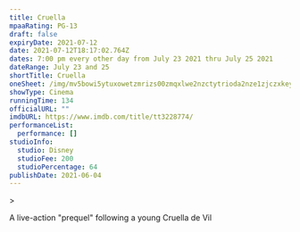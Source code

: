 ```yaml
---
title: Cruella
mpaaRating: PG-13
draft: false
expiryDate: 2021-07-12
date: 2021-07-12T18:17:02.764Z
dates: 7:00 pm every other day from July 23 2021 thru July 25 2021
dateRange: July 23 and 25
shortTitle: Cruella
oneSheet: /img/mv5bowi5ytuxowetzmrizs00zmqxlwe2nzctytrioda2nze1zjczxkeyxkfqcgdeqxvymdm2ndm2mq-._v1_.jpg
showType: Cinema
runningTime: 134
officialURL: ""
imdbURL: https://www.imdb.com/title/tt3228774/
performanceList:
  performance: []
studioInfo:
  studio: Disney
  studioFee: 200
  studioPercentage: 64
publishDate: 2021-06-04
---
```

\>

A live-action "prequel" following a young Cruella de Vil